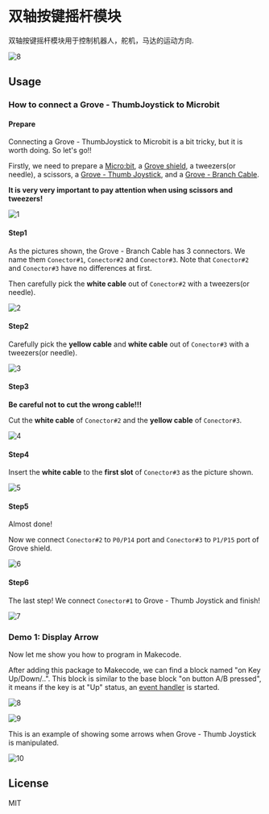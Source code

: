 # 双轴按键摇杆模块

双轴按键摇杆模块用于控制机器人，舵机，马达的运动方向.

![8](https://user-images.githubusercontent.com/18615354/47488634-54c98180-d877-11e8-861f-667e8b720334.jpg)

## Usage

### How to connect a Grove - ThumbJoystick to Microbit

#### Prepare

Connecting a Grove - ThumbJoystick to Microbit is a bit tricky, but it is worth doing. So let's go!!

Firstly, we need to prepare a [Micro:bit](https://microbit.org/), a [Grove shield](https://www.seeedstudio.com/Grove-Inventor-Kit-for-micro-bit-p-2891.html), a tweezers(or needle), a scissors, a [Grove - Thumb Joystick](https://www.seeedstudio.com/Grove-Thumb-Joystick-p-935.html), and a [Grove - Branch Cable](https://www.seeedstudio.com/Grove-Branch-Cable-5PCs-pac-p-847.html).

**It is very very important to pay attention when using scissors and tweezers!**

![1](https://user-images.githubusercontent.com/18615354/47488623-52ffbe00-d877-11e8-824d-6f2254cb648c.jpg)

#### Step1

As the pictures shown, the Grove - Branch Cable has 3 connectors. We name them `Conector#1`, `Conector#2` and `Conector#3`. Note that `Conector#2` and `Conector#3` have no differences at first. 

Then carefully pick the **white cable** out of `Conector#2` with a tweezers(or needle). 

![2](https://user-images.githubusercontent.com/18615354/47488624-53985480-d877-11e8-8cf9-d99b62482caa.jpg)

#### Step2

Carefully pick the **yellow cable** and **white cable** out of `Conector#3` with a tweezers(or needle). 

![3](https://user-images.githubusercontent.com/18615354/47488628-53985480-d877-11e8-988c-32ed3ffe098f.jpg)

#### Step3

**Be careful not to cut the wrong cable!!!**

Cut the **white cable** of `Conector#2` and the **yellow cable** of `Conector#3`. 

![4](https://user-images.githubusercontent.com/18615354/47488629-5430eb00-d877-11e8-9bb2-22f211ee23d5.jpg)

#### Step4

Insert the **white cable** to the **first slot** of `Conector#3` as the picture shown.

![5](https://user-images.githubusercontent.com/18615354/47488630-5430eb00-d877-11e8-92a5-93d5df4be469.jpg)

#### Step5

Almost done!

Now we connect `Conector#2` to `P0/P14` port  and `Conector#3` to `P1/P15` port of Grove shield.

![6](https://user-images.githubusercontent.com/18615354/47488631-5430eb00-d877-11e8-9782-2f8a0c326a6b.jpg)


#### Step6

The last step! We connect `Conector#1` to Grove - Thumb Joystick and finish!

![7](https://user-images.githubusercontent.com/18615354/47488634-54c98180-d877-11e8-861f-667e8b720334.jpg)


### Demo 1: Display Arrow

Now let me show you how to program in Makecode.

After adding this package to Makecode, we can find a block named "on Key Up/Down/..". This block is similar to the base block "on button A/B pressed", it means if the key is at "Up" status, an [event handler](https://makecode.microbit.org/beta---docs#doc:reference/event-handler) is started. 

![8](https://user-images.githubusercontent.com/18615354/47495337-741bdb00-d886-11e8-9307-fc711b05a8a2.png)


![9](https://user-images.githubusercontent.com/18615354/47491944-7ed27200-d87e-11e8-91b6-a6d78e519981.jpg)

This is an example of showing some arrows when Grove - Thumb Joystick is manipulated.

![10](https://user-images.githubusercontent.com/18615354/47378018-6f8de000-d729-11e8-9de5-de7cd246f747.png)

## License
MIT
